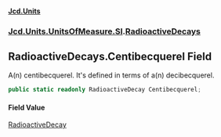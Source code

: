 #### [Jcd.Units](index.md 'index')
### [Jcd.Units.UnitsOfMeasure.SI](Jcd.Units.UnitsOfMeasure.SI.md 'Jcd.Units.UnitsOfMeasure.SI').[RadioactiveDecays](Jcd.Units.UnitsOfMeasure.SI.RadioactiveDecays.md 'Jcd.Units.UnitsOfMeasure.SI.RadioactiveDecays')

## RadioactiveDecays.Centibecquerel Field

A(n) centibecquerel. It's defined in terms of a(n) decibecquerel.

```csharp
public static readonly RadioactiveDecay Centibecquerel;
```

#### Field Value
[RadioactiveDecay](Jcd.Units.UnitTypes.RadioactiveDecay.md 'Jcd.Units.UnitTypes.RadioactiveDecay')